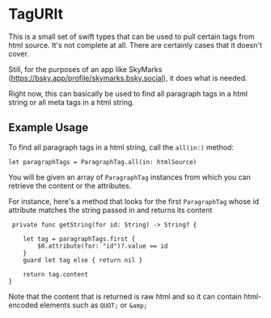 #  TagURIt

This is a small set of swift types that can be used to pull certain tags from html source.
It's not complete at all.
There are certainly cases that it doesn't cover.

Still, for the purposes of an app like SkyMarks (https://bsky.app/profile/skymarks.bsky.social), it does what is needed.

Right now, this can basically be used to find all paragraph tags in a html string or all meta tags in a html string.

## Example Usage

To find all paragraph tags in a html string, call the `all(in:)` method:

    let paragraphTags = ParagraphTag.all(in: htmlSource)
    
 You will be given an array of `ParagraphTag` instances from which you can retrieve the content or the attributes.
 
 For instance, here's a method that looks for the first `ParagraphTag` whose id attribute matches the string passed in and returns its content   
 
     private func getString(for id: String) -> String? {
        
        let tag = paragraphTags.first {
            $0.attribute(for: "id")?.value == id
        }
        guard let tag else { return nil }
        
        return tag.content
    }

Note that the content that is returned is raw html and so it can contain html-encoded elements such as `QUOT;` or `&amp;`
